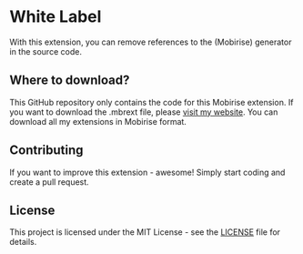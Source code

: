 # White Label
With this extension, you can remove references to the (Mobirise) generator in the source code.

## Where to download?
This GitHub repository only contains the code for this Mobirise extension. If you want to download the .mbrext file, please [visit my website](https://witsec.nl). You can download all my extensions in Mobirise format.

## Contributing
If you want to improve this extension - awesome! Simply start coding and create a pull request.

## License
This project is licensed under the MIT License - see the [LICENSE](LICENSE) file for details.